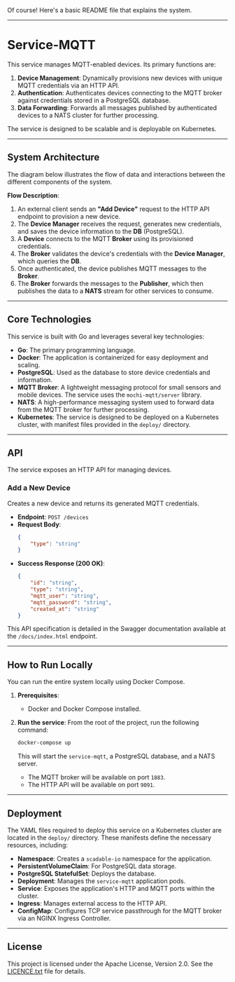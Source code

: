 Of course\! Here's a basic README file that explains the system.

-----

# Service-MQTT

This service manages MQTT-enabled devices. Its primary functions are:

1.  **Device Management**: Dynamically provisions new devices with unique MQTT credentials via an HTTP API.
2.  **Authentication**: Authenticates devices connecting to the MQTT broker against credentials stored in a PostgreSQL database.
3.  **Data Forwarding**: Forwards all messages published by authenticated devices to a NATS cluster for further processing.

The service is designed to be scalable and is deployable on Kubernetes.

-----

## System Architecture

The diagram below illustrates the flow of data and interactions between the different components of the system.


**Flow Description**:

1.  An external client sends an **"Add Device"** request to the HTTP API endpoint to provision a new device.
2.  The **Device Manager** receives the request, generates new credentials, and saves the device information to the **DB** (PostgreSQL).
3.  A **Device** connects to the MQTT **Broker** using its provisioned credentials.
4.  The **Broker** validates the device's credentials with the **Device Manager**, which queries the **DB**.
5.  Once authenticated, the device publishes MQTT messages to the **Broker**.
6.  The **Broker** forwards the messages to the **Publisher**, which then publishes the data to a **NATS** stream for other services to consume.

-----

## Core Technologies

This service is built with Go and leverages several key technologies:

* **Go**: The primary programming language.
* **Docker**: The application is containerized for easy deployment and scaling.
* **PostgreSQL**: Used as the database to store device credentials and information.
* **MQTT Broker**: A lightweight messaging protocol for small sensors and mobile devices. The service uses the `mochi-mqtt/server` library.
* **NATS**: A high-performance messaging system used to forward data from the MQTT broker for further processing.
* **Kubernetes**: The service is designed to be deployed on a Kubernetes cluster, with manifest files provided in the `deploy/` directory.

-----

## API

The service exposes an HTTP API for managing devices.

### Add a New Device

Creates a new device and returns its generated MQTT credentials.

* **Endpoint**: `POST /devices`
* **Request Body**:
  ```json
  {
      "type": "string"
  }
  ```
* **Success Response (200 OK)**:
  ```json
  {
      "id": "string",
      "type": "string",
      "mqtt_user": "string",
      "mqtt_password": "string",
      "created_at": "string"
  }
  ```

This API specification is detailed in the Swagger documentation available at the `/docs/index.html` endpoint.

-----

## How to Run Locally

You can run the entire system locally using Docker Compose.

1.  **Prerequisites**:

    * Docker and Docker Compose installed.

2.  **Run the service**:
    From the root of the project, run the following command:

    ```sh
    docker-compose up
    ```

    This will start the `service-mqtt`, a PostgreSQL database, and a NATS server.

    * The MQTT broker will be available on port `1883`.
    * The HTTP API will be available on port `9091`.

-----

## Deployment

The YAML files required to deploy this service on a Kubernetes cluster are located in the `deploy/` directory. These manifests define the necessary resources, including:

* **Namespace**: Creates a `scadable-io` namespace for the application.
* **PersistentVolumeClaim**: For PostgreSQL data storage.
* **PostgreSQL StatefulSet**: Deploys the database.
* **Deployment**: Manages the `service-mqtt` application pods.
* **Service**: Exposes the application's HTTP and MQTT ports within the cluster.
* **Ingress**: Manages external access to the HTTP API.
* **ConfigMap**: Configures TCP service passthrough for the MQTT broker via an NGINX Ingress Controller.

-----

## License

This project is licensed under the Apache License, Version 2.0. See the [LICENCE.txt](https://www.google.com/search?q=service-mqtt/LICENCE.txt) file for details.